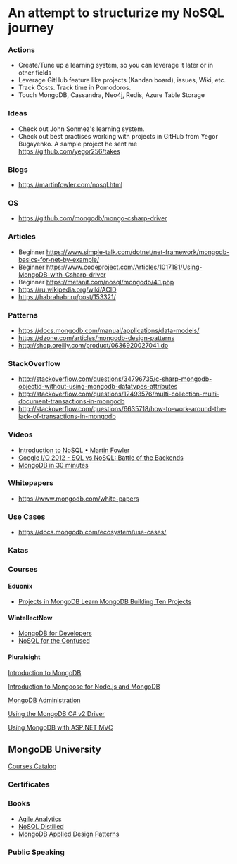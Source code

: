 # An attempt to structurize my NoSQL journey


### Actions
- Create/Tune up a learning system, so you can leverage it later or in other fields
- Leverage GitHub feature like projects (Kandan board), issues, Wiki, etc.
- Track Costs. Track time in Pomodoros.
- Touch MongoDB, Cassandra, Neo4j, Redis, Azure Table Storage

### Ideas

- Check out John Sonmez's learning system. 
- Check out best practises working with projects in GitHub from Yegor Bugayenko. A sample project he sent me https://github.com/yegor256/takes


### Blogs

- https://martinfowler.com/nosql.html

### OS

- https://github.com/mongodb/mongo-csharp-driver

### Articles
- Beginner https://www.simple-talk.com/dotnet/net-framework/mongodb-basics-for-net-by-example/ 
- Beginner https://www.codeproject.com/Articles/1017181/Using-MongoDB-with-Csharp-driver 
- Beginner https://metanit.com/nosql/mongodb/4.1.php
- https://ru.wikipedia.org/wiki/ACID
- https://habrahabr.ru/post/153321/

### Patterns 
- https://docs.mongodb.com/manual/applications/data-models/
- https://dzone.com/articles/mongodb-design-patterns
- http://shop.oreilly.com/product/0636920027041.do

### StackOverflow
- http://stackoverflow.com/questions/34796735/c-sharp-mongodb-objectid-without-using-mongodb-datatypes-attributes
- http://stackoverflow.com/questions/12493576/multi-collection-multi-document-transactions-in-mongodb
- http://stackoverflow.com/questions/6635718/how-to-work-around-the-lack-of-transactions-in-mongodb

### Videos
- [Introduction to NoSQL • Martin Fowler](https://www.youtube.com/watch?v=qI_g07C_Q5I)
- [Google I/O 2012 - SQL vs NoSQL: Battle of the Backends](https://www.youtube.com/watch?v=rRoy6I4gKWU)
- [MongoDB in 30 minutes](https://www.youtube.com/watch?v=pWbMrx5rVBE)

### Whitepapers
- https://www.mongodb.com/white-papers

### Use Cases
- https://docs.mongodb.com/ecosystem/use-cases/

### Katas

### Courses

#### Eduonix
- [Projects in MongoDB Learn MongoDB Building Ten Projects](https://www.eduonix.com/courses/Web-Development/Projects-in-MongoDB-Learn-MongoDB-Building-Ten-Projects)

#### WintellectNow

- [MongoDB for Developers](https://www.wintellectnow.com/Videos/Watch?videoId=mongodb-for-developers)
- [NoSQL for the Confused](https://www.wintellectnow.com/Videos/Watch?videoId=nosql-for-the-confused)

#### Pluralsight

[Introduction to MongoDB](https://app.pluralsight.com/library/courses/mongodb-introduction/table-of-contents)

[Introduction to Mongoose for Node.js and MongoDB](https://app.pluralsight.com/library/courses/mongoose-for-nodejs-mongodb/table-of-contents)

[MongoDB Administration](https://app.pluralsight.com/library/courses/mongodb-administration/table-of-contents)

[Using the MongoDB C# v2 Driver](https://app.pluralsight.com/library/courses/mongo-db-csharp-v2-driver/table-of-contents)

[Using MongoDB with ASP.NET MVC](https://app.pluralsight.com/library/courses/using-mongodb-aspdotnet-mvc/table-of-contents)

## MongoDB University

[Courses Catalog](https://university.mongodb.com/courses/catalog)

### Certificates


### Books

- [Agile Analytics](http://www.informit.com/articles/article.aspx?p=1743274)
- [NoSQL Distilled](https://martinfowler.com/books/nosql.html)
- [MongoDB Applied Design Patterns](http://shop.oreilly.com/product/0636920027041.do)

### Public Speaking

